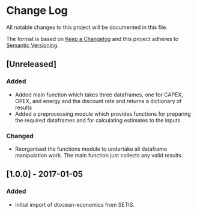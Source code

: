 # Change Log

All notable changes to this project will be documented in this file.

The format is based on [Keep a Changelog](http://keepachangelog.com/)
and this project adheres to [Semantic Versioning](http://semver.org/).

## [Unreleased]

### Added

- Added main function which takes three dataframes, one for CAPEX, OPEX, and
  energy and the discount rate and returns a dictionary of results
- Added a preprocessing module which provides functions for preparing the
  required dataframes and for calculating estimates to the inputs

### Changed

- Reorganised the functions module to undertake all dataframe manipulation
  work. The main function just collects any valid results.

## [1.0.0] - 2017-01-05

### Added

- Initial import of dtocean-economics from SETIS.
